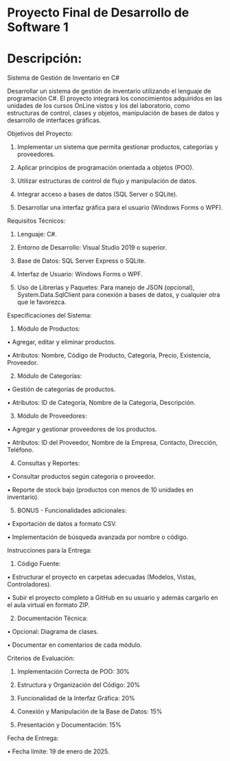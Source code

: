 # Proyecto Final de Desarrollo de Software 1

# Descripción:
Sistema de Gestión de Inventario en C#

Desarrollar un sistema de gestión de inventario utilizando el lenguaje de programación C#. El proyecto integrará los conocimientos adquiridos en las unidades de los cursos OnLine vistos y los del laboratorio, como estructuras de control, clases y objetos, manipulación de bases de datos y desarrollo de interfaces gráficas.

Objetivos del Proyecto:

1. Implementar un sistema que permita gestionar productos, categorías y proveedores.

2. Aplicar principios de programación orientada a objetos (POO).

3. Utilizar estructuras de control de flujo y manipulación de datos.

4. Integrar acceso a bases de datos (SQL Server o SQLite).

5. Desarrollar una interfaz gráfica para el usuario (Windows Forms o WPF).

Requisitos Técnicos:

1. Lenguaje: C#.

2. Entorno de Desarrollo: Visual Studio 2019 o superior.

3. Base de Datos: SQL Server Express o SQLite.

4. Interfaz de Usuario: Windows Forms o WPF.

5. Uso de Librerías y Paquetes: Para manejo de JSON (opcional), System.Data.SqlClient para conexión a bases de datos, y cualquier otra que le favorezca.

Especificaciones del Sistema:

1. Módulo de Productos:

• Agregar, editar y eliminar productos.

• Atributos: Nombre, Código de Producto, Categoría, Precio, Existencia, Proveedor.

2. Módulo de Categorías:

• Gestión de categorías de productos.

• Atributos: ID de Categoría, Nombre de la Categoría, Descripción.

3. Módulo de Proveedores:

• Agregar y gestionar proveedores de los productos.

• Atributos: ID del Proveedor, Nombre de la Empresa, Contacto, Dirección, Teléfono.

4. Consultas y Reportes:

• Consultar productos según categoría o proveedor.

• Reporte de stock bajo (productos con menos de 10 unidades en inventario).

 5. BONUS - Funcionalidades adicionales:

• Exportación de datos a formato CSV.

• Implementación de búsqueda avanzada por nombre o código.

Instrucciones para la Entrega:

1. Código Fuente:

• Estructurar el proyecto en carpetas adecuadas (Modelos, Vistas, Controladores).

• Subir el proyecto completo a GitHub en su usuario y además cargarlo en el aula virtual en formato ZIP.

2. Documentación Técnica:

• Opcional: Diagrama de clases.

• Documentar en comentarios de cada módulo.

Criterios de Evaluación:

1. Implementación Correcta de POO: 30%

2. Estructura y Organización del Código: 20%

3. Funcionalidad de la Interfaz Gráfica: 20%

4. Conexión y Manipulación de la Base de Datos: 15%

5. Presentación y Documentación: 15%

Fecha de Entrega:

• Fecha límite: 19 de enero de 2025.
